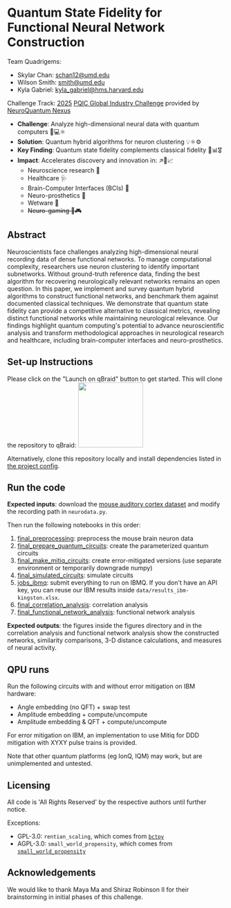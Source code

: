 # Quantum State Fidelity for Functional Neural Network Construction

Team Quadrigems:

* Skylar Chan: [schan12@umd.edu](schan12@umd.edu)
* Wilson Smith: [smith@umd.edu](smith@umd.edu)
* Kyla Gabriel: [kyla_gabriel@hms.harvard.edu](kyla_gabriel@hms.harvard.edu)

Challenge Track: [2025](https://web.archive.org/web/20250622115932/https://www.pqic.org/challenge) [PQIC Global Industry Challenge](https://www.pqic.org/challenge) provided by [NeuroQuantum Nexus](https://web.archive.org/web/20250622115008/https://gcell.umd.edu/)

- **Challenge**: Analyze high-dimensional neural data with quantum computers 🧠💻⚛️
- **Solution**: Quantum hybrid algorithms for neuron clustering 💡⚛️⚙️
- **Key Finding**: Quantum state fidelity complements classical fidelity 🤝📊🎖️
- **Impact**: Accelerates discovery and innovation in: ↗️🚀️📈
  - Neuroscience research 🧪
  - Healthcare 🩺️
  - Brain-Computer Interfaces (BCIs) 🤖️
  - Neuro-prosthetics 🦾️
  - Wetware 🧮️
  - ~~Neuro-gaming 🧠🎮️~~

## Abstract

Neuroscientists face challenges analyzing high-dimensional neural recording data of dense functional networks. To manage computational complexity, researchers use neuron clustering to identify important subnetworks. Without ground-truth reference data, finding the best algorithm for recovering neurologically relevant networks remains an open question. In this paper, we implement and survey quantum hybrid algorithms to construct functional networks, and benchmark them against documented classical techniques. We demonstrate that quantum state fidelity can provide a competitive alternative to classical metrics, revealing distinct functional networks while maintaining neurological relevance. Our findings highlight quantum computing's potential to advance neuroscientific analysis and transform methodological approaches in neurological research and healthcare, including brain-computer interfaces and neuro-prosthetics.

## Set-up Instructions

Please click on the "Launch on qBraid" button to get started. This will clone the repository to qBraid:
[<img src="https://qbraid-static.s3.amazonaws.com/logos/Launch_on_qBraid_white.png" width="150">](https://account.qbraid.com?gitHubUrl=https://github.com/0mWh/pqic-gic-quadrigems.git)

Alternatively, clone this repository locally and install dependencies listed in [the project config](/pyproject.toml).

## Run the code

**Expected inputs**: download the [mouse auditory cortex dataset](https://gcell.umd.edu/data/Auditory_cortex_data.zip) and modify the recording path in `neurodata.py`.

Then run the following notebooks in this order:

1. [final_preprocessing](/notebooks/final_preprocessing.ipynb): preprocess the mouse brain neuron data
2. [final_prepare_quantum_circuits](/notebooks/final_prepare_quantum_circuits.ipynb): create the parameterized quantum circuits
3. [final_make_mitiq_circuits](/mitigation/final_make_mitiq_circuits.ipynb): create error-mitigated versions (use separate environment or temporarily downgrade numpy)
4. [final_simulated_circuits](/notebooks/final_simulated_circuits.ipynb): simulate circuits
5. [jobs_ibmq](/notebooks/jobs_ibmq.ipynb): submit everything to run on IBMQ. If you don't have an API key, you can reuse our IBM results inside `data/results_ibm-kingston.xlsx`.
6. [final_correlation_analysis](/notebooks/final_correlation_analysis.ipynb): correlation analysis
7. [final_functional_network_analysis](/notebooks/final_functional_network_analysis.ipynb): functional network analysis

**Expected outputs**: the figures inside the figures directory and in the correlation analysis and functional network analysis show the constructed networks, similarity comparisons, 3-D distance calculations, and measures of neural activity.

## QPU runs

Run the following circuits with and without error mitigation on IBM hardware:

- Angle embedding (no QFT) + swap test
- Amplitude embedding + compute/uncompute
- Amplitude embedding & QFT + compute/uncompute

For error mitigation on IBM, an implementation to use Mitiq for DDD mitigation with XYXY pulse trains is provided.

Note that other quantum platforms (eg IonQ, IQM) may work, but are unimplemented and untested.


## Licensing

All code is 'All Rights Reserved' by the respective authors until further notice.

Exceptions:
- GPL-3.0: `rentian_scaling`, which comes from [`bctpy`](//github.com/aestrivex/bctpy)
- AGPL-3.0: `small_world_propensity`, which comes from [`small_world_propensity`](//github.com/rkdan/small_world_propensity)

## Acknowledgements

We would like to thank Maya Ma and Shiraz Robinson II for their brainstorming in initial phases of this challenge.